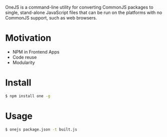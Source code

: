 OneJS is a command-line utility for converting CommonJS packages to single, stand-alone JavaScript
files that can be run on the platforms with no CommonJS support, such as web browsers.

Motivation
==========
* NPM in Frontend Apps
* Code reuse
* Modularity

Install
=======
```bash
$ npm install one -g
```

Usage
=====
```bash
$ onejs package.json -t built.js
```
